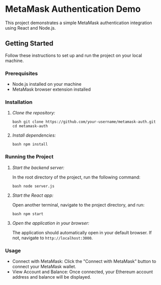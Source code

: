 # MetaMask Authentication Demo

This project demonstrates a simple MetaMask authentication integration using React and Node.js.

## Getting Started

Follow these instructions to set up and run the project on your local machine.

### Prerequisites

- Node.js installed on your machine
- MetaMask browser extension installed

### Installation

1. *Clone the repository:*

    `bash
    git clone https://github.com/your-username/metamask-auth.git
    cd metamask-auth
    `

2. *Install dependencies:*

    `bash
    npm install
    `

### Running the Project

1. *Start the backend server:*

    In the root directory of the project, run the following command:

    `bash
    node server.js
    `

2. *Start the React app:*

    Open another terminal, navigate to the project directory, and run:

    `bash
    npm start
    `

3. *Open the application in your browser:*

    The application should automatically open in your default browser. If not, navigate to `http://localhost:3000`.

### Usage

- Connect with MetaMask: Click the "Connect with MetaMask" button to connect your MetaMask wallet.
- View Account and Balance: Once connected, your Ethereum account address and balance will be displayed.


